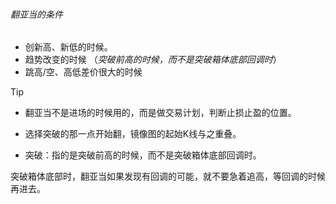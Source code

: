 ###### 翻亚当的条件

- 创新高、新低的时候。
- 趋势改变的时候 （*突破前高的时候，而不是突破箱体底部回调时*）
- 跳高/空、高低差价很大的时候

> [!TIP]
>
> * 翻亚当不是进场的时候用的，而是做交易计划，判断止损止盈的位置。
>
> * 选择突破的那一点开始翻，镜像图的起始K线与之重叠。
> * 突破：指的是突破前高的时候，而不是突破箱体底部回调时。



突破箱体底部时，翻亚当如果发现有回调的可能，就不要急着追高，等回调的时候再进去。

